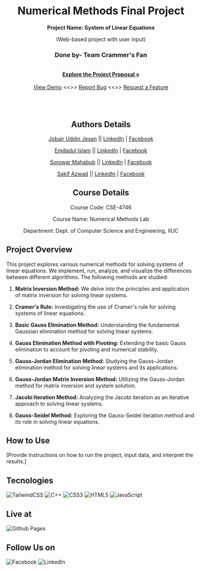 

<br />
<div align="center">
  <h1 align="center">Numerical Methods Final Project</h1>
  <p align="center"><strong>Project Name: System of Linear Equations</strong></p>
<p align="center">(Web-based project with user input)</p>
  
  <h3>Done by- Team Crammer's Fan</h3>
  <p align="center">
    <br />
    <a href="https://github.com/mdadul/TeamCrammersFan/blob/master/NM_Project_Proposal_Team_Crammer's_Fan.pdf"><strong>Explore the Project Proposal »</strong></a>
    <br />
    <br />
    <a href="https://github.com/sorowar-cse">View Demo</a>
     <<>>
    <a href="https://github.com/sorowar-cse">Report Bug</a>
    <<>>
    <a href="https://github.com/sorowar-cses">Request a Feature</a>
  </p>
<!--       [![GitHub contributors](https://img.shields.io/github/contributors/mdadul/TeamCrammersFan)](https://github.com/mdadul/TeamCrammersFan/graphs/contributors)
     ![Visitors](https://visitor-badge.glitch.me/badge?page_id=mdadul/TeamCrammersFan) -->


</div>

<br /><br />
<h2 align="center">Authors Details</h2>
<p align="center">
  <a href="https://github.com/jobairu">Jobair Uddin Jesan</a> || <a href="https://www.linkedin.com/in/jobairuddinjesan">LinkedIn</a> | <a href="https://www.facebook.com/jobairuddinjesan">Facebook</a>
</p>
<p align="center">
  <a href="https://github.com/mdadul">Emdadul Islam</a> || <a href="https://www.linkedin.com/in/emdadulislam">LinkedIn</a> | <a href="https://www.facebook.com/emdadul.islam">Facebook</a>
</p>
<p align="center">
  <a href="https://github.com/sorowar-cse">Sorowar Mahabub</a> || <a href="https://www.linkedin.com/in/sorowarmahabub">LinkedIn</a> | <a href="https://www.facebook.com/sorowar.mahabub">Facebook</a>
</p>
<p align="center">
  <a href="https://github.com/sakif-azwad">Sakif Azwad</a> || <a href="https://www.linkedin.com/in/sakifazwad">LinkedIn</a> | <a href="https://www.facebook.com/sakif.azwad">Facebook</a>
</p>



<h2 align="center">Course Details</h2>
<p align="center">Course Code: CSE-4746</p>
<p align="center">Course Name: Numerical Methods Lab</p>
<p align="center">Department: Dept. of Computer Science and Engineering, IIUC</p>

## Project Overview

This project explores various numerical methods for solving systems of linear equations. We implement, run, analyze, and visualize the differences between different algorithms. The following methods are studied:

1. **Matrix Inversion Method:** We delve into the principles and application of matrix inversion for solving linear systems.

2. **Cramer's Rule:** Investigating the use of Cramer's rule for solving systems of linear equations.

3. **Basic Gauss Elimination Method:** Understanding the fundamental Gaussian elimination method for solving linear systems.

4. **Gauss Elimination Method with Pivoting:** Extending the basic Gauss elimination to account for pivoting and numerical stability.

5. **Gauss-Jordan Elimination Method:** Studying the Gauss-Jordan elimination method for solving linear systems and its applications.

6. **Gauss-Jordan Matrix Inversion Method:** Utilizing the Gauss-Jordan method for matrix inversion and system solution.

7. **Jacobi Iteration Method:** Analyzing the Jacobi iteration as an iterative approach to solving linear systems.

8. **Gauss-Seidel Method:** Exploring the Gauss-Seidel iteration method and its role in solving linear equations.

## How to Use

[Provide instructions on how to run the project, input data, and interpret the results.]

## Tecnologies
![TailwindCSS](https://img.shields.io/badge/tailwindcss-%2338B2AC.svg?style=for-the-badge&logo=tailwind-css&logoColor=white)
![C++](https://img.shields.io/badge/c++-%2300599C.svg?style=for-the-badge&logo=c%2B%2B&logoColor=white)
![CSS3](https://img.shields.io/badge/css3-%231572B6.svg?style=for-the-badge&logo=css3&logoColor=white)
![HTML5](https://img.shields.io/badge/html5-%23E34F26.svg?style=for-the-badge&logo=html5&logoColor=white)
![JavaScript](https://img.shields.io/badge/javascript-%23323330.svg?style=for-the-badge&logo=javascript&logoColor=%23F7DF1E)

## Live at
![Github Pages](https://img.shields.io/badge/github%20pages-121013?style=for-the-badge&logo=github&logoColor=white)



## Follow Us on
![Facebook](https://img.shields.io/badge/Facebook-%231877F2.svg?style=for-the-badge&logo=Facebook&logoColor=white)
![LinkedIn](https://img.shields.io/badge/linkedin-%230077B5.svg?style=for-the-badge&logo=linkedin&logoColor=white)
